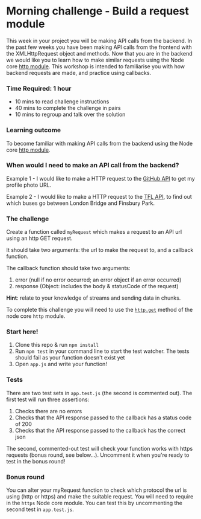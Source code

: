 # Morning challenge - Build a request module
This week in your project you will be making API calls from the backend. In the past few weeks you have been making API calls from the frontend with the XMLHttpRequest object and methods. Now that you are in the backend we would like you to learn how to make similar requests using the Node core [http module](https://nodejs.org/api/http.html). This workshop is intended to familiarise you with how backend requests are made, and practice using callbacks.

### Time Required: 1 hour
  - 10 mins to read challenge instructions
  - 40 mins to complete the challenge in pairs
  - 10 mins to regroup and talk over the solution

### Learning outcome
To become familiar with making API calls from the backend using the Node core [http module](https://nodejs.org/api/http.html).

### When would I need to make an API call from the backend?
Example 1 - I would like to make a HTTP request to the [GitHub API](https://developer.github.com/v3/) to get my profile photo URL.

Example 2 - I would like to make a HTTP request to the [TFL API](https://api.tfl.gov.uk/), to find out which buses go between London Bridge and Finsbury Park.

### The challenge

Create a function called `myRequest` which makes a request to an API url using an http GET request.

It should take two arguments: the url to make the request to, and a callback function.

The callback function should take two arguments:

  1. error (null if no error occurred; an error object if an error occurred)
  2. response (Object: includes the body & statusCode of the request)

**Hint**: relate to your knowledge of streams and sending data in chunks.

To complete this challenge you will need to use the [`http.get`](https://nodejs.org/api/http.html#http_http_get_options_callback) method of the node core `http` module.

### Start here!
1) Clone this repo & run `npm install`
2) Run `npm test` in your command line to start the test watcher. The tests should fail as your function doesn't exist yet
3) Open `app.js` and write your function!

### Tests
There are two test sets in `app.test.js` (the second is commented out). The first test will run three assertions: 
1) Checks there are no errors
2) Checks that the API response passed to the callback has a status code of 200
3) Checks that the API response passed to the callback has the correct json

The second, commented-out test will check your function works with https requests (bonus round, see below...). Uncomment it when you're ready to test in the bonus round!

### Bonus round
You can alter your myRequest function to check which protocol the url is using (http or https) and make the suitable request. You will need to require in the `https` Node core module. You can test this by uncommenting the second test in `app.test.js`.
